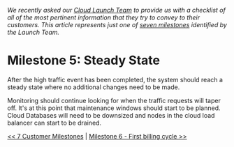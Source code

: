*We recently asked our [Cloud Launch Team](http://www.rackspace.com/blog/an-insiders-look-at-the-cloud-launch-team/) to provide us with a checklist of all of the most pertinent information that they try to convey to their customers. This article represents just one of [seven milestones](getting_started_master_article.md) identified by the Launch Team.*

# Milestone 5:  Steady State

After the high traffic event has been completed, the system should reach a steady state where no additional changes need to be made.

Monitoring should continue looking for when the traffic requests will taper off. It's at this point that maintenance windows should start to be planned. Cloud Databases will need to be downsized and nodes in the cloud load balancer can start to be drained.

<!-- This section needs more content. I think it's a good point to talk about routine maintenance and fire drills. How to add new contacts, etc.-->


[<< 7 Customer Milestones](getting_started_master_article.md) | [Milestone 6 - First billing cycle >>](GettingStarted_6.md)
